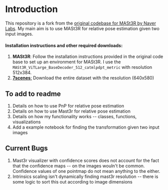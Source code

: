 # Introduction

This repository is a fork from the [original codebase for MASt3R by Naver Labs](https://github.com/naver/mast3r). My main aim is to use MASt3R for relative pose estimation given two input images.


#### Installation instructions and other required downloads:
1. **MASt3R**: Follow the installation instructions provided in the original code base to set up an environment for MASt3R. I use the `MASt3R_ViTLarge_BaseDecoder_512_catmlpdpt_metric` with resolution 512x384. 
2. [**7scenes**:](https://www.microsoft.com/en-us/research/project/rgb-d-dataset-7-scenes/) Download the entire dataset with the resolution (640x580)


## To add to readme
1. Details on how to use PnP for relative pose estimation
2. Details on how to use Mast3r for relative pose estimation
3. Details on how my functionality works -- classes, functions, visualizations 
4. Add a example notebook for finding the transformation given two input images

## Current Bugs
1. Mast3r visualizer with confidence scores does not account for the fact that the confidence maps -- on the images wouln't be common. Confidence values of one pointmap do not mean anything to the either.
2. Intrinsics scaling isn't dynamically finding mast3r resolution -- there is some logic to sort this out according to image dimensions 



   




 

